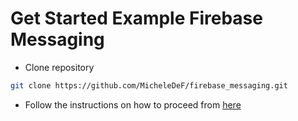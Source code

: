 # Get Started Example Firebase Messaging

- Clone repository

```sh
git clone https://github.com/MicheleDeF/firebase_messaging.git
```

- Follow the instructions on how to proceed from [here][help]


 [help]: <https://www.ilblogdiunprogrammatore.it/43645-integrazione-di-firebase-cloud-messaging-fcm-in-un-applicazione-web.html>
